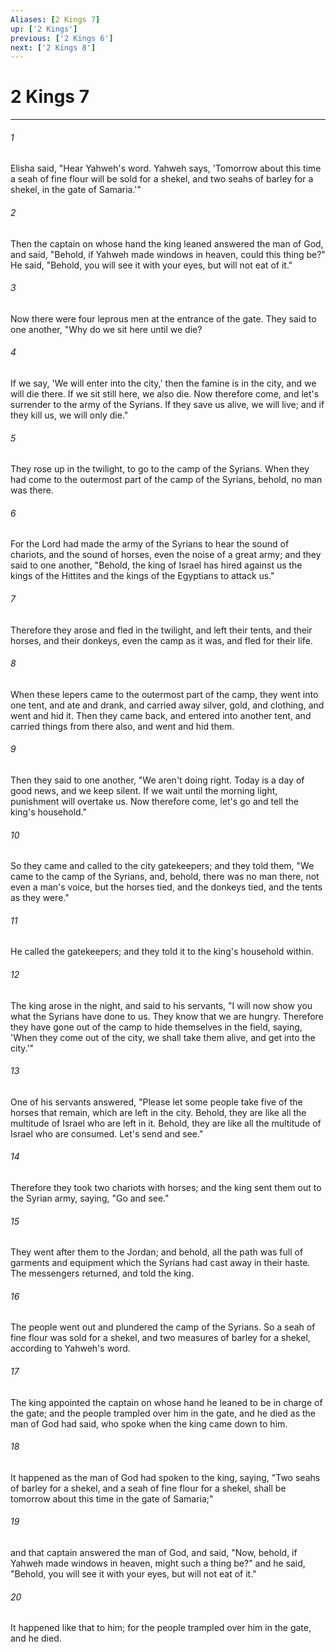```yaml
---
Aliases: [2 Kings 7]
up: ['2 Kings']
previous: ['2 Kings 6']
next: ['2 Kings 8']
---
```

# 2 Kings 7
***





###### 1 

Elisha said, "Hear Yahweh's word. Yahweh says, 'Tomorrow about this time a seah of fine flour will be sold for a shekel, and two seahs of barley for a shekel, in the gate of Samaria.'" 



###### 2 

Then the captain on whose hand the king leaned answered the man of God, and said, "Behold, if Yahweh made windows in heaven, could this thing be?" He said, "Behold, you will see it with your eyes, but will not eat of it." 



###### 3 

Now there were four leprous men at the entrance of the gate. They said to one another, "Why do we sit here until we die? 



###### 4 

If we say, 'We will enter into the city,' then the famine is in the city, and we will die there. If we sit still here, we also die. Now therefore come, and let's surrender to the army of the Syrians. If they save us alive, we will live; and if they kill us, we will only die." 



###### 5 

They rose up in the twilight, to go to the camp of the Syrians. When they had come to the outermost part of the camp of the Syrians, behold, no man was there. 



###### 6 

For the Lord had made the army of the Syrians to hear the sound of chariots, and the sound of horses, even the noise of a great army; and they said to one another, "Behold, the king of Israel has hired against us the kings of the Hittites and the kings of the Egyptians to attack us." 



###### 7 

Therefore they arose and fled in the twilight, and left their tents, and their horses, and their donkeys, even the camp as it was, and fled for their life. 



###### 8 

When these lepers came to the outermost part of the camp, they went into one tent, and ate and drank, and carried away silver, gold, and clothing, and went and hid it. Then they came back, and entered into another tent, and carried things from there also, and went and hid them. 



###### 9 

Then they said to one another, "We aren't doing right. Today is a day of good news, and we keep silent. If we wait until the morning light, punishment will overtake us. Now therefore come, let's go and tell the king's household." 



###### 10 

So they came and called to the city gatekeepers; and they told them, "We came to the camp of the Syrians, and, behold, there was no man there, not even a man's voice, but the horses tied, and the donkeys tied, and the tents as they were." 



###### 11 

He called the gatekeepers; and they told it to the king's household within. 



###### 12 

The king arose in the night, and said to his servants, "I will now show you what the Syrians have done to us. They know that we are hungry. Therefore they have gone out of the camp to hide themselves in the field, saying, 'When they come out of the city, we shall take them alive, and get into the city.'" 



###### 13 

One of his servants answered, "Please let some people take five of the horses that remain, which are left in the city. Behold, they are like all the multitude of Israel who are left in it. Behold, they are like all the multitude of Israel who are consumed. Let's send and see." 



###### 14 

Therefore they took two chariots with horses; and the king sent them out to the Syrian army, saying, "Go and see." 



###### 15 

They went after them to the Jordan; and behold, all the path was full of garments and equipment which the Syrians had cast away in their haste. The messengers returned, and told the king. 



###### 16 

The people went out and plundered the camp of the Syrians. So a seah of fine flour was sold for a shekel, and two measures of barley for a shekel, according to Yahweh's word. 



###### 17 

The king appointed the captain on whose hand he leaned to be in charge of the gate; and the people trampled over him in the gate, and he died as the man of God had said, who spoke when the king came down to him. 



###### 18 

It happened as the man of God had spoken to the king, saying, "Two seahs of barley for a shekel, and a seah of fine flour for a shekel, shall be tomorrow about this time in the gate of Samaria;" 



###### 19 

and that captain answered the man of God, and said, "Now, behold, if Yahweh made windows in heaven, might such a thing be?" and he said, "Behold, you will see it with your eyes, but will not eat of it." 



###### 20 

It happened like that to him; for the people trampled over him in the gate, and he died.
